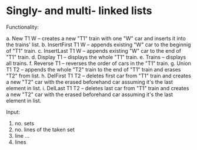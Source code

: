 # Singly- and multi- linked lists
Functionality:

a. New T1 W – creates a new "T1" train with one "W" car and inserts it into the trains' list.
b. InsertFirst T1 W – appends existing "W" car to the beginnig of "T1" train.
c. InsertLast T1 W – appends existing "W" car to the end of "T1" train.
d. Display T1 – displays the whole "T1" train.
e. Trains – displays all trains.
f. Reverse T1 – reverses the order of cars in the "T1" train.
g. Union T1 T2 – appends the whole "T2" train to the end of "T1" train and erases "T2" from list.
h. DelFirst T1 T2 – deletes first car from "T1" train and creates a new "T2" car with the erased beforehand car assuming it's the last element in list.
i. DelLast T1 T2 – deletes last car from "T1" train and creates a new "T2" car with the erased beforehand car assuming it's the last element in list.

Input: 
1. no. sets
2. no. lines of the taken set
3. line
...
4. lines
